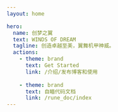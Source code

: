 ```yaml
---
layout: home

hero:
  name: 创梦之翼
  text: WINDS OF DREAM
  tagline: 创造卓越至美，翼舞机甲神威。
  actions:
    - theme: brand
      text: Get Started
      link: /介绍/发布博客和使用
    
    - theme: brand
      text: 自瞄代码文档
      link: /rune_doc/index
---
```

